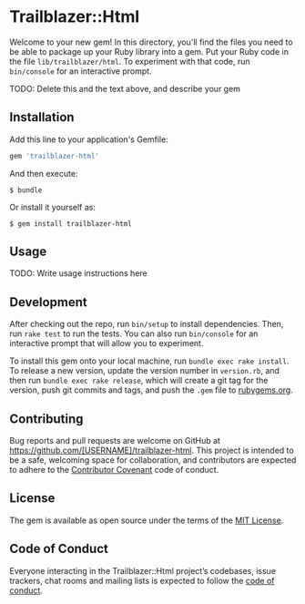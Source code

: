 # Trailblazer::Html

Welcome to your new gem! In this directory, you'll find the files you need to be able to package up your Ruby library into a gem. Put your Ruby code in the file `lib/trailblazer/html`. To experiment with that code, run `bin/console` for an interactive prompt.

TODO: Delete this and the text above, and describe your gem

## Installation

Add this line to your application's Gemfile:

```ruby
gem 'trailblazer-html'
```

And then execute:

    $ bundle

Or install it yourself as:

    $ gem install trailblazer-html

## Usage

TODO: Write usage instructions here

## Development

After checking out the repo, run `bin/setup` to install dependencies. Then, run `rake test` to run the tests. You can also run `bin/console` for an interactive prompt that will allow you to experiment.

To install this gem onto your local machine, run `bundle exec rake install`. To release a new version, update the version number in `version.rb`, and then run `bundle exec rake release`, which will create a git tag for the version, push git commits and tags, and push the `.gem` file to [rubygems.org](https://rubygems.org).

## Contributing

Bug reports and pull requests are welcome on GitHub at https://github.com/[USERNAME]/trailblazer-html. This project is intended to be a safe, welcoming space for collaboration, and contributors are expected to adhere to the [Contributor Covenant](http://contributor-covenant.org) code of conduct.

## License

The gem is available as open source under the terms of the [MIT License](https://opensource.org/licenses/MIT).

## Code of Conduct

Everyone interacting in the Trailblazer::Html project’s codebases, issue trackers, chat rooms and mailing lists is expected to follow the [code of conduct](https://github.com/[USERNAME]/trailblazer-html/blob/master/CODE_OF_CONDUCT.md).
